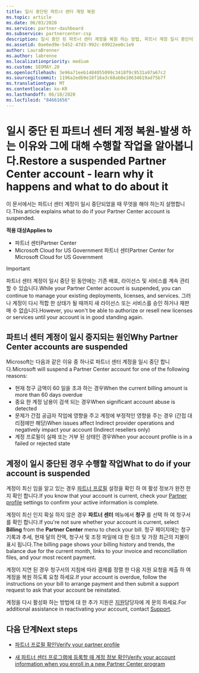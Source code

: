 ```yaml
---
title: 일시 중단된 파트너 센터 계정 복원
ms.topic: article
ms.date: 06/03/2020
ms.service: partner-dashboard
ms.subservice: partnercenter-csp
description: 일시 중단 된 파트너 센터 계정을 복원 하는 방법, 파트너 계정 일시 중단이 발생 하는 이유 및 일시 중단 하는 동안 계정을 사용 하는 방법을 알아봅니다.
ms.assetid: 0ae6ed9e-5452-47d3-992c-69922ee0c1e9
author: LauraBrenner
ms.author: labrenne
ms.localizationpriority: medium
ms.custom: SEOMAY.20
ms.openlocfilehash: 3e96a71eeb1404055099c3418f9c9531a97a67c2
ms.sourcegitcommit: 1196a2edb9e18f16a3c68ab8e10634619ad75b7f
ms.translationtype: MT
ms.contentlocale: ko-KR
ms.lasthandoff: 06/10/2020
ms.locfileid: "84661656"
---
```

# <a name="restore-a-suspended-partner-center-account---learn-why-it-happens-and-what-to-do-about-it"></a><span data-ttu-id="fa0f8-103">일시 중단 된 파트너 센터 계정 복원-발생 하는 이유와 그에 대해 수행할 작업을 알아봅니다.</span><span class="sxs-lookup"><span data-stu-id="fa0f8-103">Restore a suspended Partner Center account - learn why it happens and what to do about it</span></span>

<span data-ttu-id="fa0f8-104">이 문서에서는 파트너 센터 계정이 일시 중단되었을 때 무엇을 해야 하는지 설명합니다.</span><span class="sxs-lookup"><span data-stu-id="fa0f8-104">This article explains what to do if your Partner Center account is suspended.</span></span>

<span data-ttu-id="fa0f8-105">**적용 대상**</span><span class="sxs-lookup"><span data-stu-id="fa0f8-105">**Applies to**</span></span>

-  <span data-ttu-id="fa0f8-106">파트너 센터</span><span class="sxs-lookup"><span data-stu-id="fa0f8-106">Partner Center</span></span>
-  <span data-ttu-id="fa0f8-107">Microsoft Cloud for US Government 파트너 센터</span><span class="sxs-lookup"><span data-stu-id="fa0f8-107">Partner Center for Microsoft Cloud for US Government</span></span>


> [!IMPORTANT]  
> <span data-ttu-id="fa0f8-108">파트너 센터 계정이 일시 중단 된 동안에는 기존 배포, 라이선스 및 서비스를 계속 관리할 수 있습니다.</span><span class="sxs-lookup"><span data-stu-id="fa0f8-108">While your Partner Center account is suspended, you can continue to manage your existing deployments, licenses, and services.</span></span> <span data-ttu-id="fa0f8-109">그러나 계정이 다시 적합 한 상태가 될 때까지 새 라이선스 또는 서비스를 승인 하거나 재판매 수 없습니다.</span><span class="sxs-lookup"><span data-stu-id="fa0f8-109">However, you won't be able to authorize or resell new licenses or services until your account is in good standing again.</span></span>

## <a name="why-partner-center-accounts-are-suspended"></a><span data-ttu-id="fa0f8-110">파트너 센터 계정이 일시 중지되는 원인</span><span class="sxs-lookup"><span data-stu-id="fa0f8-110">Why Partner Center accounts are suspended</span></span>

<span data-ttu-id="fa0f8-111">Microsoft는 다음과 같은 이유 중 하나로 파트너 센터 계정을 일시 중단 합니다.</span><span class="sxs-lookup"><span data-stu-id="fa0f8-111">Microsoft will suspend a Partner Center account for one of the following reasons:</span></span>

- <span data-ttu-id="fa0f8-112">현재 청구 금액이 60 일을 초과 하는 경우</span><span class="sxs-lookup"><span data-stu-id="fa0f8-112">When the current billing amount is more than 60 days overdue</span></span> 
- <span data-ttu-id="fa0f8-113">중요 한 계정 남용이 검색 되는 경우</span><span class="sxs-lookup"><span data-stu-id="fa0f8-113">When significant account abuse is detected</span></span>
- <span data-ttu-id="fa0f8-114">문제가 간접 공급자 작업에 영향을 주고 계정에 부정적인 영향을 주는 경우 (간접 대리점에만 해당)</span><span class="sxs-lookup"><span data-stu-id="fa0f8-114">When issues affect Indirect provider operations and negatively impact your account (Indirect resellers only)</span></span>
- <span data-ttu-id="fa0f8-115">계정 프로필이 실패 또는 거부 된 상태인 경우</span><span class="sxs-lookup"><span data-stu-id="fa0f8-115">When your account profile is in a failed or rejected state</span></span>

## <a name="what-to-do-if-your-account-is-suspended"></a><span data-ttu-id="fa0f8-116">계정이 일시 중단된 경우 수행할 작업</span><span class="sxs-lookup"><span data-stu-id="fa0f8-116">What to do if your account is suspended</span></span>

<span data-ttu-id="fa0f8-117">계정이 최신 임을 알고 있는 경우 [파트너 프로필](https://partner.microsoft.com/pcv/accountsettings/partnerprofile) 설정을 확인 하 여 활성 정보가 완전 한지 확인 합니다.</span><span class="sxs-lookup"><span data-stu-id="fa0f8-117">If you know that your account is current, check your [Partner profile](https://partner.microsoft.com/pcv/accountsettings/partnerprofile) settings to confirm your active information is complete.</span></span> 

<span data-ttu-id="fa0f8-118">계정이 최신 인지 확실 하지 않은 경우 **파트너 센터** 메뉴에서 **청구** 를 선택 하 여 청구서를 확인 합니다.</span><span class="sxs-lookup"><span data-stu-id="fa0f8-118">If you're not sure whether your account is current, select **Billing** from the **Partner Center** menu to check your bill.</span></span> <span data-ttu-id="fa0f8-119">청구 페이지에는 청구 기록과 추세, 현재 달의 잔액, 청구서 및 조정 파일에 대 한 링크 및 가장 최근의 지불이 표시 됩니다.</span><span class="sxs-lookup"><span data-stu-id="fa0f8-119">The billing page shows your billing history and trends, the balance due for the current month, links to your invoice and reconciliation files, and your most recent payment.</span></span>

<span data-ttu-id="fa0f8-120">계정이 지연 된 경우 청구서의 지침에 따라 결제를 정렬 한 다음 지원 요청을 제출 하 여 계정을 복원 하도록 요청 하세요.</span><span class="sxs-lookup"><span data-stu-id="fa0f8-120">If your account is overdue, follow the instructions on your bill to arrange payment and then submit a support request to ask that your account be reinstated.</span></span> 

<span data-ttu-id="fa0f8-121">계정을 다시 활성화 하는 방법에 대 한 추가 지원은 [지원](https://partner.microsoft.com/dashboard/support/csp/servicerequests/create)담당자에 게 문의 하세요.</span><span class="sxs-lookup"><span data-stu-id="fa0f8-121">For additional assistance in reactivating your account, contact [Support](https://partner.microsoft.com/dashboard/support/csp/servicerequests/create).</span></span>

## <a name="next-steps"></a><span data-ttu-id="fa0f8-122">다음 단계</span><span class="sxs-lookup"><span data-stu-id="fa0f8-122">Next steps</span></span>

- [<span data-ttu-id="fa0f8-123">파트너 프로필 확인</span><span class="sxs-lookup"><span data-stu-id="fa0f8-123">Verify your partner profile</span></span>](update-your-partner-profile.md)

- [<span data-ttu-id="fa0f8-124">새 파트너 센터 프로그램에 등록할 때 계정 정보 확인</span><span class="sxs-lookup"><span data-stu-id="fa0f8-124">Verify your account information when you enroll in a new Partner Center program</span></span>](verification-responses.md)
